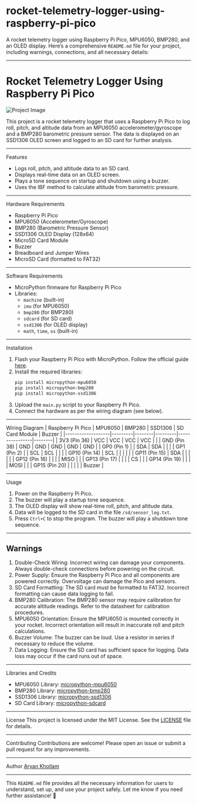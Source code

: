# rocket-telemetry-logger-using-raspberry-pi-pico
A rocket telemetry logger using Raspberry Pi Pico, MPU6050, BMP280, and an OLED display.
Here’s a comprehensive `README.md` file for your project, including warnings, connections, and all necessary details:

---

# Rocket Telemetry Logger Using Raspberry Pi Pico

![Project Image](avionica++.jpg)

This project is a rocket telemetry logger that uses a Raspberry Pi Pico to log roll, pitch, and altitude data from an MPU6050 accelerometer/gyroscope and a BMP280 barometric pressure sensor. The data is displayed on an SSD1306 OLED screen and logged to an SD card for further analysis.

---

Features
- Logs roll, pitch, and altitude data to an SD card.
- Displays real-time data on an OLED screen.
- Plays a tone sequence on startup and shutdown using a buzzer.
- Uses the IBF method to calculate altitude from barometric pressure.

---

Hardware Requirements
- Raspberry Pi Pico
- MPU6050 (Accelerometer/Gyroscope)
- BMP280 (Barometric Pressure Sensor)
- SSD1306 OLED Display (128x64)
- MicroSD Card Module
- Buzzer
- Breadboard and Jumper Wires
- MicroSD Card (formatted to FAT32)

---

Software Requirements
- MicroPython firmware for Raspberry Pi Pico
- Libraries:
  - `machine` (built-in)
  - `imu` (for MPU6050)
  - `bmp280` (for BMP280)
  - `sdcard` (for SD card)
  - `ssd1306` (for OLED display)
  - `math`, `time`, `os` (built-in)

---

Installation
1. Flash your Raspberry Pi Pico with MicroPython. Follow the official guide [here](https://www.raspberrypi.com/documentation/microcontrollers/micropython.html).
2. Install the required libraries:
   ```bash
   pip install micropython-mpu6050
   pip install micropython-bmp280
   pip install micropython-ssd1306
   ```
3. Upload the `main.py` script to your Raspberry Pi Pico.
4. Connect the hardware as per the wiring diagram (see below).

---

Wiring Diagram
| Raspberry Pi Pico | MPU6050 | BMP280 | SSD1306 | SD Card Module | Buzzer |
|-------------------|---------|--------|---------|----------------|--------|
| 3V3 (Pin 36)      | VCC     | VCC    | VCC     | VCC            |        |
| GND (Pin 38)      | GND     | GND    | GND     | GND            | GND    |
| GP0 (Pin 1)       |         | SDA    | SDA     |                |        |
| GP1 (Pin 2)       |         | SCL    | SCL     |                |        |
| GP10 (Pin 14)     | SCL     |        |         |                |        |
| GP11 (Pin 15)     | SDA     |        |         |                |        |
| GP12 (Pin 16)     |         |        |         | MISO           |        |
| GP13 (Pin 17)     |         |        |         | CS             |        |
| GP14 (Pin 19)     |         |        |         | MOSI           |        |
| GP15 (Pin 20)     |         |        |         |                | Buzzer |

---

Usage
1. Power on the Raspberry Pi Pico.
2. The buzzer will play a startup tone sequence.
3. The OLED display will show real-time roll, pitch, and altitude data.
4. Data will be logged to the SD card in the file `/sd/sensor_log.txt`.
5. Press `Ctrl+C` to stop the program. The buzzer will play a shutdown tone sequence.

---

## Warnings
1. Double-Check Wiring: Incorrect wiring can damage your components. Always double-check connections before powering on the circuit.
2. Power Supply: Ensure the Raspberry Pi Pico and all components are powered correctly. Overvoltage can damage the Pico and sensors.
3. SD Card Formatting: The SD card must be formatted to FAT32. Incorrect formatting can cause data logging to fail.
4. BMP280 Calibration: The BMP280 sensor may require calibration for accurate altitude readings. Refer to the datasheet for calibration procedures.
5. MPU6050 Orientation: Ensure the MPU6050 is mounted correctly in your rocket. Incorrect orientation will result in inaccurate roll and pitch calculations.
6. Buzzer Volume: The buzzer can be loud. Use a resistor in series if necessary to reduce the volume.
7. Data Logging: Ensure the SD card has sufficient space for logging. Data loss may occur if the card runs out of space.

---

Libraries and Credits
- MPU6050 Library: [micropython-mpu6050](https://github.com/micropython-IMU/micropython-mpu6050)
- BMP280 Library: [micropython-bmp280](https://github.com/dafvid/micropython-bmp280)
- SSD1306 Library: [micropython-ssd1306](https://github.com/stlehmann/micropython-ssd1306)
- SD Card Library: [micropython-sdcard](https://github.com/micropython/micropython-lib/tree/master/micropython/drivers/storage/sdcard)

---

License
This project is licensed under the MIT License. See the [LICENSE](LICENSE) file for details.

---

Contributing
Contributions are welcome! Please open an issue or submit a pull request for any improvements.

---

Author
[Aryan Khollam](https://github.com/aryankhollam)

---

This `README.md` file provides all the necessary information for users to understand, set up, and use your project safely. Let me know if you need further assistance! 🚀
